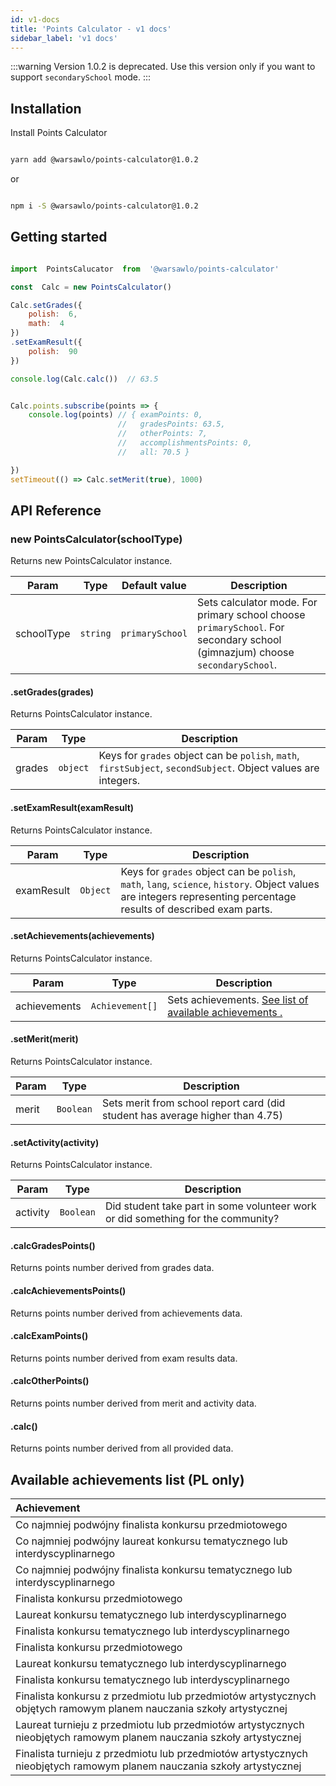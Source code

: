```yaml
---
id: v1-docs
title: 'Points Calculator - v1 docs'
sidebar_label: 'v1 docs'
---
```


:::warning
Version 1.0.2 is deprecated.
Use this version only if you want to support `secondarySchool` mode.
:::

## Installation

 
Install Points Calculator

  

```bash

yarn add @warsawlo/points-calculator@1.0.2

```

or

```bash

npm i -S @warsawlo/points-calculator@1.0.2

```

## Getting started

```javascript

import  PointsCalucator  from  '@warsawlo/points-calculator'

const  Calc = new PointsCalculator()

Calc.setGrades({
	polish:  6,
	math:  4
})
.setExamResult({
	polish:  90
})

console.log(Calc.calc())  // 63.5


Calc.points.subscribe(points => {
    console.log(points) // { examPoints: 0,
                        //   gradesPoints: 63.5,
                        //   otherPoints: 7,
                        //   accomplishmentsPoints: 0,
                        //   all: 70.5 }

})
setTimeout(() => Calc.setMerit(true), 1000)

```

## API Reference

  

### new PointsCalculator(schoolType)

Returns new PointsCalculator instance.

| Param | Type | Default value | Description |
| - | - | - | - |
| schoolType | ``string`` | ``primarySchool`` | Sets calculator mode. For primary school choose ```primarySchool```. For secondary school (gimnazjum) choose ``secondarySchool``.

#### .setGrades(grades)

Returns PointsCalculator instance.

| Param | Type | Description |
| - | - | - |
| grades | ``object`` | Keys for ``grades`` object can be ``polish``, ``math``, ``firstSubject``, ``secondSubject``. Object values are integers.

#### .setExamResult(examResult)

Returns PointsCalculator instance.

| Param | Type | Description |
| - | - | - |
| examResult | ``Object`` | Keys for ``grades`` object can be ``polish``, ``math``, ``lang``, ``science``, ``history``. Object values are integers representing percentage results of described exam parts.

#### .setAchievements(achievements)

Returns PointsCalculator instance.

| Param | Type | Description |
| - | - | - |
| achievements | ``Achievement[]`` | Sets achievements. [See list of available achievements .](#achievements)

#### .setMerit(merit)

Returns PointsCalculator instance.

| Param | Type | Description |
| - | - | - |
| merit | ``Boolean`` | Sets merit from school report card (did student has average higher than 4.75)

#### .setActivity(activity)

Returns PointsCalculator instance.

| Param | Type | Description |
| - | - | - |
| activity | ``Boolean`` | Did student take part in some volunteer work or did something for the community?

#### .calcGradesPoints()

Returns points number derived from grades data.

#### .calcAchievementsPoints()

Returns points number derived from achievements data.

#### .calcExamPoints()

Returns points number derived from exam results data.

#### .calcOtherPoints()

Returns points number derived from merit and activity data.

#### .calc()

Returns points number derived from all provided data.

## Available achievements list (PL only)
| Achievement |
| :-- |
|  Co najmniej podwójny finalista konkursu przedmiotowego |
|  Co najmniej podwójny laureat konkursu tematycznego lub interdyscyplinarnego |
|  Co najmniej podwójny finalista konkursu tematycznego lub interdyscyplinarnego |
|  Finalista konkursu przedmiotowego  |
|  Laureat konkursu tematycznego lub interdyscyplinarnego |
|  Finalista konkursu tematycznego lub interdyscyplinarnego |
|  Finalista konkursu przedmiotowego |
|  Laureat konkursu tematycznego lub interdyscyplinarnego |
|  Finalista konkursu tematycznego lub interdyscyplinarnego |
|  Finalista konkursu z przedmiotu lub przedmiotów artystycznych objętych ramowym planem nauczania szkoły artystycznej |
|  Laureat turnieju z przedmiotu lub przedmiotów artystycznych nieobjętych ramowym planem nauczania szkoły artystycznej |
|  Finalista turnieju z przedmiotu lub przedmiotów artystycznych nieobjętych ramowym planem nauczania szkoły artystycznej |


